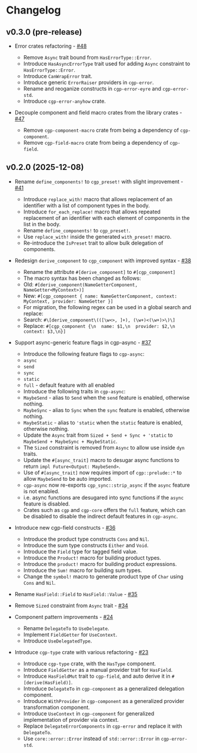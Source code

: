 # Changelog

## v0.3.0 (pre-release)

- Error crates refactoring - [#48](https://github.com/contextgeneric/cgp/pull/48)
    - Remove `Async` trait bound from `HasErrorType::Error`.
    - Introduce `HasAsyncErrorType` trait used for adding `Async` constraint to `HasErrorType::Error`.
    - Introduce `CanWrapError` trait.
    - Introduce generic `ErrorRaiser` providers in `cgp-error`.
    - Rename and reoganize constructs in `cgp-error-eyre` and `cgp-error-std`.
    - Introduce `cgp-error-anyhow` crate.

- Decouple component and field macro crates from the library crates - [#47](https://github.com/contextgeneric/cgp/pull/47)
    - Remove `cgp-component-macro` crate from being a dependency of `cgp-component`.
    - Remove `cgp-field-macro` crate from being a dependency of `cgp-field`.

## v0.2.0 (2025-12-08)

- Rename `define_components!` to `cgp_preset!` with slight improvement - [#41](https://github.com/contextgeneric/cgp/pull/41)
    - Introduce `replace_with!` macro that allows replacement of an identifier with a list of component types in the body.
    - Introduce `for_each_replace!` macro that allows repeated replacement of an identifier with each element of components in the list in the body.
    - Rename `define_components!` to `cgp_preset!`.
    - Use `replace_with!` inside the generated `with_preset!` macro.
    - Re-introduce the `IsPreset` trait to allow bulk delegation of components.


- Redesign `derive_component` to `cgp_component` with improved syntax - [#38](https://github.com/contextgeneric/cgp/pull/38)
    - Rename the attribute `#[derive_component]` to `#[cgp_component]`
    - The macro syntax has been changed as follows:
    - Old: `#[derive_component(NameGetterComponent, NameGetter<MyContext>)]`
    - New: `#[cgp_component { name: NameGetterComponent, context: MyContext, provider: NameGetter }]`
    - For migration, the following regex can be used in a global search and replace:
    - Search: `#\[derive_component\(([\w<>, ]+), (\w+)<(\w+)>\)\]`
    - Replace: `#[cgp_component {\n  name: $1,\n  provider: $2,\n  context: $3,\n}]`

- Support async-generic feature flags in cgp-async - [#37](https://github.com/contextgeneric/cgp/pull/37)
    - Introduce the following feature flags to `cgp-async`:
    - `async`
    - `send`
    - `sync`
    - `static`
    - `full` - default feature with all enabled
    - Introduce the following traits in `cgp-async`:
    - `MaybeSend` - alias to `Send` when the `send` feature is enabled, otherwise nothing.
    - `MaybeSync` - alias to `Sync` when the `sync` feature is enabled, otherwise nothing.
    - `MaybeStatic` - alias to `'static` when the `static` feature is enabled, otherwise nothing.
    - Update the `Async` trait from `Sized + Send + Sync + 'static` to `MaybeSend + MaybeSync + MaybeStatic`.
    - The `Sized` constraint is removed from `Async` to allow use inside `dyn` traits.
    - Update the `#[async_trait]` macro to desugar async functions to return `impl Future<Output: MaybeSend>`.
    - Use of `#[async_trait]` now requires import of `cgp::prelude::*` to allow `MaybeSend` to be auto imported.
    - `cgp-async` now re-exports `cgp_sync::strip_async` if the `async` feature is not enabled.
    - i.e. async functions are desugared into sync functions if the `async` feature is disabled.
    - Crates such as `cgp` and `cgp-core` offers the `full` feature, which can be disabled to disable the indirect default features in `cgp-async`.

- Introduce new cgp-field constructs - [#36](https://github.com/contextgeneric/cgp/pull/36)
    - Introduce the product type constructs `Cons` and `Nil`.
    - Introduce the sum type constructs `Either` and `Void`.
    - Introduce the `Field` type for tagged field value.
    - Introduce the `Product!` macro for building product types.
    - Introduce the `product!` macro for building product expressions.
    - Introduce the `Sum!` macro for building sum types.
    - Change the `symbol!` macro to generate product type of `Char` using `Cons` and `Nil`.

- Rename `HasField::Field` to `HasField::Value` - [#35](https://github.com/contextgeneric/cgp/pull/35)

- Remove `Sized` constraint from `Async` trait - [#34](https://github.com/contextgeneric/cgp/pull/34)

- Component pattern improvements - [#24](https://github.com/contextgeneric/cgp/pull/24)
    - Rename `DelegateTo` to `UseDelegate`.
    - Implement `FieldGetter` for `UseContext`.
    - Introduce `UseDelegatedType`.

- Introduce `cgp-type` crate with various refactoring - [#23](https://github.com/contextgeneric/cgp/pull/23)
    - Introduce `cgp-type` crate, with the `HasType` component.
    - Introduce `FieldGetter` as a manual provider trait for `HasField`.
    - Introduce `HasFieldMut` trait to `cgp-field`, and auto derive it in `#[derive(HasField)]`.
    - Introduce `DelegateTo` in `cgp-component` as a generalized delegation component.
    - Introduce `WithProvider` in `cgp-component` as a generalized provider transformation component.
    - Introduce `UseContext` in `cgp-component` for generalized implementation of provider via context.
    - Replace `DelegateErrorComponents` in `cgp-error` and replace it with `DelegateTo`.
    - Use `core::error::Error` instead of `std::error::Error` in `cgp-error-std`.